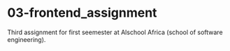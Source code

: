 # 03-frontend_assignment
Third assignment for first seemester at Alschool Africa (school of software engineering).
